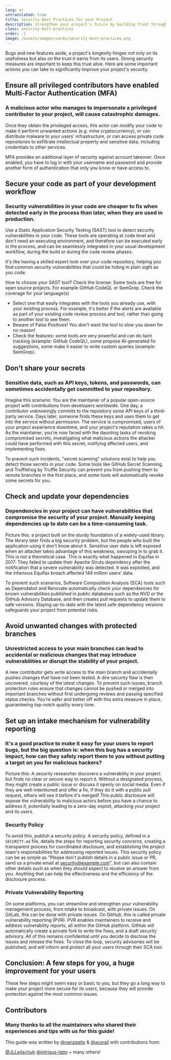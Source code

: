 ```yaml
---
lang: ar
untranslated: true
title: Security Best Practices for your Project
description: Strengthen your project's future by building trust through essential security practices — from MFA and code scanning to safe dependency management and private vulnerability reporting.
class: security-best-practices
order: -1
image: /assets/images/cards/security-best-practices.png
---
```


Bugs and new features aside, a project's longevity hinges not only on its usefulness but also on the trust it earns from its users. Strong security measures are important to keep this trust alive. Here are some important actions you can take to significantly improve your project's security.

## Ensure all privileged contributors have enabled Multi-Factor Authentication (MFA)

### A malicious actor who manages to impersonate a privileged contributor to your project, will cause catastrophic damages.

Once they obtain the privileged access, this actor can modify your code to make it perform unwanted actions (e.g. mine cryptocurrency), or can distribute malware to your users' infrastructure, or can access private code repositories to exfiltrate intellectual property and sensitive data, including credentials to other services.

MFA provides an additional layer of security against account takeover. Once enabled, you have to log in with your username and password and provide another form of authentication that only you know or have access to.

## Secure your code as part of your development workflow

### Security vulnerabilities in your code are cheaper to fix when detected early in the process than later, when they are used in production.

Use a Static Application Security Testing (SAST) tool to detect security vulnerabilities in your code. These tools are operating at code level and don't need an executing environment, and therefore can be executed early in the process, and can be seamlessly integrated in your usual development workflow, during the build or during the code review phases.

It's like having a skilled expert look over your code repository, helping you find common security vulnerabilities that could be hiding in plain sight as you code.

How to choose your SAST tool?
Check the license: Some tools are free for open source projects. For example GitHub CodeQL or SemGrep.
Check the coverage for your language(s)

* Select one that easily integrates with the tools you already use, with your existing process. For example, it's better if the alerts are available as part of your existing code review process and tool, rather than going to another tool to see them.
* Beware of False Positives! You don't want the tool to slow you down for no reason!
* Check the features: some tools are very powerful and can do taint tracking (example: GitHub CodeQL), some propose AI-generated fix suggestions, some make it easier to write custom queries (example: SemGrep).

## Don't share your secrets

### Sensitive data, such as API keys, tokens, and passwords, can sometimes accidentally get committed to your repository.

Imagine this scenario: You are the maintainer of a popular open-source project with contributions from developers worldwide. One day, a contributor unknowingly commits to the repository some API keys of a third-party service. Days later, someone finds these keys and uses them to get into the service without permission. The service is compromised, users of your project experience downtime, and your project's reputation takes a hit. As the maintainer, you're now faced with the daunting tasks of revoking compromised secrets, investigating what malicious actions the attacker could have performed with this secret, notifying affected users, and implementing fixes.

To prevent such incidents, "secret scanning" solutions exist to help you detect those secrets in your code. Some tools like GitHub Secret Scanning, and Trufflehog by Truffle Security can prevent you from pushing them to remote branches in the first place, and some tools will automatically revoke some secrets for you.

## Check and update your dependencies

### Dependencies in your project can have vulnerabilities that compromise the security of your project. Manually keeping dependencies up to date can be a time-consuming task.

Picture this: a project built on the sturdy foundation of a widely-used library. The library later finds a big security problem, but the people who built the application using it don't know about it. Sensitive user data is left exposed when an attacker takes advantage of this weakness, swooping in to grab it. This is not a theoretical case. This is exactly what happened to Equifax in 2017: They failed to update their Apache Struts dependency after the notification that a severe vulnerability was detected. It was exploited, and the infamous Equifax breach affected 144 million users' data.

To prevent such scenarios, Software Composition Analysis (SCA) tools such as Dependabot and Renovate automatically check your dependencies for known vulnerabilities published in public databases such as the NVD or the GitHub Advisory Database, and then creates pull requests to update them to safe versions. Staying up-to-date with the latest safe dependency versions safeguards your project from potential risks.

## Avoid unwanted changes with protected branches

### Unrestricted access to your main branches can lead to accidental or malicious changes that may introduce vulnerabilities or disrupt the stability of your project.

A new contributor gets write access to the main branch and accidentally pushes changes that have not been tested. A dire security flaw is then uncovered, courtesy of the latest changes. To prevent such issues, branch protection rules ensure that changes cannot be pushed or merged into important branches without first undergoing reviews and passing specified status checks. You're safer and better off with this extra measure in place, guaranteeing top-notch quality every time.

## Set up an intake mechanism for vulnerability reporting

### It's a good practice to make it easy for your users to report bugs, but the big question is: when this bug has a security impact, how can they safely report them to you without putting a target on you for malicious hackers?

Picture this: A security researcher discovers a vulnerability in your project but finds no clear or secure way to report it. Without a designated process, they might create a public issue or discuss it openly on social media. Even if they are well-intentioned and offer a fix, if they do it with a public pull request, others will see it before it's merged! This public disclosure will expose the vulnerability to malicious actors before you have a chance to address it, potentially leading to a zero-day exploit, attacking your project and its users.

### Security Policy

To avoid this, publish a security policy. A security policy, defined in a `SECURITY.md` file, details the steps for reporting security concerns, creating a transparent process for coordinated disclosure, and establishing the project team's responsibilities for addressing reported issues. This security policy can be as simple as "Please don't publish details in a public issue or PR, send us a private email at security@example.com", but can also contain other details such as when they should expect to receive an answer from you. Anything that can help the effectiveness and the efficiency of the disclosure process.

### Private Vulnerability Reporting

On some platforms, you can streamline and strengthen your vulnerability management process, from intake to broadcast, with private issues. On GitLab, this can be done with private issues. On GitHub, this is called private vulnerability reporting (PVR). PVR enables maintainers to receive and address vulnerability reports, all within the GitHub platform. GitHub will automatically create a private fork to write the fixes, and a draft security advisory. All of this remains confidential until you decide to disclose the issues and release the fixes. To close the loop, security advisories will be published, and will inform and protect all your users through their SCA tool.

## Conclusion: A few steps for you, a huge improvement for your users

These few steps might seem easy or basic to you, but they go a long way to make your project more secure for its users, because they will provide protection against the most common issues.

## Contributors

### Many thanks to all the maintainers who shared their experiences and tips with us for this guide!

This guide was written by [@nanzggits](https://github.com/nanzggits) & [@xcorail](https://github.com/xcorail) with contributions from:

[@JLLeitschuh](https://github.com/JLLeitschuh)
[@intrigus-lgtm](https://github.com/intrigus-lgtm) + many others!
